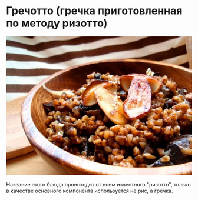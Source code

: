 ﻿---
image: ../pics/de73acf446ad2970bf197624b9eeb46c.jpg
---
# Гречотто \(гречка приготовленная по методу ризотто\)

![Гречотто](../pics/de73acf446ad2970bf197624b9eeb46c.jpg)

Название этого блюда происходит от всем известного "ризотто", только в качестве основного компонента используется не рис, а гречка.
